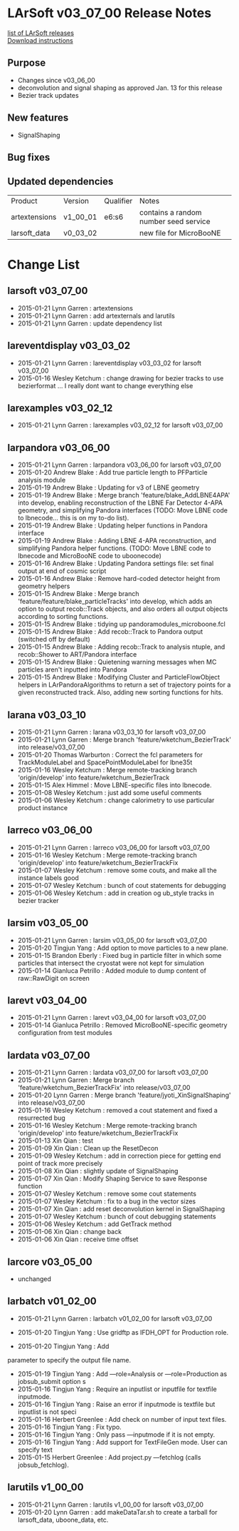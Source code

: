 # LArSoft v03_07_00 Release Notes



[list of LArSoft releases](LArSoft_release_list)  
[Download instructions](https://scisoft.fnal.gov/scisoft/bundles/larsoft/v03_07_00/larsoft-v03_07_00.html)

## Purpose

-   Changes since v03_06_00
-   deconvolution and signal shaping as approved Jan. 13 for this release
-   Bezier track updates

## New features

-   SignalShaping

## Bug fixes

## Updated dependencies

|               |          |           |                                       |
|---------------|----------|-----------|---------------------------------------|
| Product       | Version  | Qualifier | Notes                                 |
| artextensions | v1_00_01 | e6:s6     | contains a random number seed service |
| larsoft_data  | v0_03_02 |           | new file for MicroBooNE               |

# Change List

## larsoft v03_07_00

-   2015-01-21 Lynn Garren : artextensions
-   2015-01-21 Lynn Garren : add artexternals and larutils
-   2015-01-21 Lynn Garren : update dependency list

## lareventdisplay v03_03_02

-   2015-01-21 Lynn Garren : lareventdisplay v03_03_02 for larsoft v03_07_00
-   2015-01-16 Wesley Ketchum : change drawing for bezier tracks to use bezierformat … I really dont want to change everything else

## larexamples v03_02_12

-   2015-01-21 Lynn Garren : larexamples v03_02_12 for larsoft v03_07_00

## larpandora v03_06_00

-   2015-01-21 Lynn Garren : larpandora v03_06_00 for larsoft v03_07_00
-   2015-01-20 Andrew Blake : Add true particle length to PFParticle analysis module
-   2015-01-19 Andrew Blake : Updating for v3 of LBNE geometry
-   2015-01-19 Andrew Blake : Merge branch 'feature/blake_AddLBNE4APA' into develop, enabling reconstruction of the LBNE Far Detector 4-APA geometry, and simplifying Pandora interfaces (TODO: Move LBNE code to lbnecode… this is on my to-do list).
-   2015-01-19 Andrew Blake : Updating helper functions in Pandora interface
-   2015-01-19 Andrew Blake : Adding LBNE 4-APA reconstruction, and simplifying Pandora helper functions. (TODO: Move LBNE code to lbnecode and MicroBooNE code to uboonecode)
-   2015-01-16 Andrew Blake : Updating Pandora settings file: set final output at end of cosmic script
-   2015-01-16 Andrew Blake : Remove hard-coded detector height from geometry helpers
-   2015-01-15 Andrew Blake : Merge branch 'feature/feature/blake_particleTracks' into develop, which adds an option to output recob::Track objects, and also orders all output objects according to sorting functions.
-   2015-01-15 Andrew Blake : tidying up pandoramodules_microboone.fcl
-   2015-01-15 Andrew Blake : Add recob::Track to Pandora output (switched off by default)
-   2015-01-15 Andrew Blake : Adding recob::Track to analysis ntuple, and recob::Shower to ART/Pandora interface
-   2015-01-15 Andrew Blake : Quietening warning messages when MC particles aren't inputted into Pandora
-   2015-01-15 Andrew Blake : Modifying Cluster and ParticleFlowObject helpers in LArPandoraAlgorithms to return a set of trajectory points for a given reconstructed track. Also, adding new sorting functions for hits.

## larana v03_03_10

-   2015-01-21 Lynn Garren : larana v03_03_10 for larsoft v03_07_00
-   2015-01-21 Lynn Garren : Merge branch 'feature/wketchum_BezierTrack' into release/v03_07_00
-   2015-01-20 Thomas Warburton : Correct the fcl parameters for TrackModuleLabel and SpacePointModuleLabel for lbne35t
-   2015-01-16 Wesley Ketchum : Merge remote-tracking branch 'origin/develop' into feature/wketchum_BezierTrack
-   2015-01-15 Alex Himmel : Move LBNE-specific files into lbnecode.
-   2015-01-08 Wesley Ketchum : just add some useful comments
-   2015-01-06 Wesley Ketchum : change calorimetry to use particular product instance

## larreco v03_06_00

-   2015-01-21 Lynn Garren : larreco v03_06_00 for larsoft v03_07_00
-   2015-01-16 Wesley Ketchum : Merge remote-tracking branch 'origin/develop' into feature/wketchum_BezierTrackFix
-   2015-01-07 Wesley Ketchum : remove some couts, and make all the instance labels good
-   2015-01-07 Wesley Ketchum : bunch of cout statements for debugging
-   2015-01-06 Wesley Ketchum : add in creation og ub_style tracks in bezier tracker

## larsim v03_05_00

-   2015-01-21 Lynn Garren : larsim v03_05_00 for larsoft v03_07_00
-   2015-01-20 Tingjun Yang : Add option to move particles to a new plane.
-   2015-01-15 Brandon Eberly : Fixed bug in particle filter in which some particles that intersect the cryostat were not kept for simulation
-   2015-01-14 Gianluca Petrillo : Added module to dump content of raw::RawDigit on screen

## larevt v03_04_00

-   2015-01-21 Lynn Garren : larevt v03_04_00 for larsoft v03_07_00
-   2015-01-14 Gianluca Petrillo : Removed MicroBooNE-specific geometry configuration from test modules

## lardata v03_07_00

-   2015-01-21 Lynn Garren : lardata v03_07_00 for larsoft v03_07_00
-   2015-01-21 Lynn Garren : Merge branch 'feature/wketchum_BezierTrackFix' into release/v03_07_00
-   2015-01-20 Lynn Garren : Merge branch 'feature/jyoti_XinSignalShaping' into release/v03_07_00
-   2015-01-16 Wesley Ketchum : removed a cout statement and fixed a resurrected bug
-   2015-01-16 Wesley Ketchum : Merge remote-tracking branch 'origin/develop' into feature/wketchum_BezierTrackFix
-   2015-01-13 Xin Qian : test
-   2015-01-09 Xin Qian : Clean up the ResetDecon
-   2015-01-09 Wesley Ketchum : add in correction piece for getting end point of track more precisely
-   2015-01-08 Xin Qian : slightly update of SignalShaping
-   2015-01-07 Xin Qian : Modify Shaping Service to save Response function
-   2015-01-07 Wesley Ketchum : remove some cout statements
-   2015-01-07 Wesley Ketchum : fix to a bug in the vector sizes
-   2015-01-07 Xin Qian : add reset deconvolution kernel in SignalShaping
-   2015-01-07 Wesley Ketchum : bunch of cout debugging statements
-   2015-01-06 Wesley Ketchum : add GetTrack method
-   2015-01-06 Xin Qian : change back
-   2015-01-06 Xin Qian : receive time offset

## larcore v03_05_00

-   unchanged

## larbatch v01_02_00

- 2015-01-21 Lynn Garren : larbatch v01_02_00 for larsoft v03_07_00

- 2015-01-20 Tingjun Yang : Use gridftp as IFDH_OPT for Production role.

- 2015-01-20 Tingjun Yang : Add

<output>

parameter to specify the output file name.

-   2015-01-19 Tingjun Yang : Add —role=Analysis or —role=Production as jobsub_submit option s
-   2015-01-16 Tingjun Yang : Require an inputlist or inputfile for textfile inputmode.
-   2015-01-16 Tingjun Yang : Raise an error if inputmode is textfile but inputlist is not speci
-   2015-01-16 Herbert Greenlee : Add check on number of input text files.
-   2015-01-16 Tingjun Yang : Fix typo.
-   2015-01-16 Tingjun Yang : Only pass —inputmode if it is not empty.
-   2015-01-16 Tingjun Yang : Add support for TextFileGen mode. User can specify <inputmode>text
-   2015-01-15 Herbert Greenlee : Add project.py —fetchlog (calls jobsub_fetchlog).

## larutils v1_00_00

-   2015-01-21 Lynn Garren : larutils v1_00_00 for larsoft v03_07_00
-   2015-01-20 Lynn Garren : add makeDataTar.sh to create a tarball for larsoft_data, uboone_data, etc.
